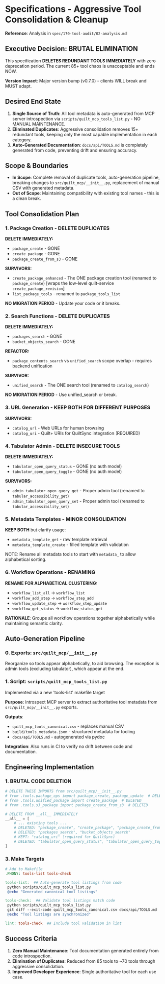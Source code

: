 <!-- markdownlint-disable MD013 -->
# Specifications - Aggressive Tool Consolidation & Cleanup

**Reference**: Analysis in `spec/170-tool-audit/02-analysis.md`

## Executive Decision: BRUTAL ELIMINATION

This specification **DELETES REDUNDANT TOOLS IMMEDIATELY** with zero deprecation period. The current 85+ tool chaos is unacceptable and ends NOW.

**Version Impact**: Major version bump (v0.7.0) - clients WILL break and MUST adapt.

## Desired End State

1. **Single Source of Truth**: All tool metadata is auto-generated from MCP server introspection via `scripts/quilt_mcp_tools_list.py` - NO MANUAL MAINTENANCE.
2. **Eliminated Duplicates**: Aggressive consolidation removes 15+ redundant tools, keeping only the most capable implementation in each category.
3. **Auto-Generated Documentation**: `docs/api/TOOLS.md` is completely generated from code, preventing drift and ensuring accuracy.

## Scope & Boundaries

- **In Scope**: Complete removal of duplicate tools, auto-generation pipeline, breaking changes to `src/quilt_mcp/__init__.py`, replacement of manual CSV with generated metadata.
- **Out of Scope**: Maintaining compatibility with existing tool names - this is a clean break.

## Tool Consolidation Plan

### 1. Package Creation - DELETE DUPLICATES

**DELETE IMMEDIATELY:**

- `package_create` - GONE
- `create_package` - GONE
- `package_create_from_s3` - GONE

**SURVIVORS:**

- `create_package_enhanced` - The ONE package creation tool (renamed to `package_create`) [wraps the low-level quilt-service `create_package_revision`]
- `list_package_tools` - renamed to `package_tools_list`

**NO MIGRATION PERIOD** - Update your code or it breaks.

### 2. Search Functions - DELETE DUPLICATES

**DELETE IMMEDIATELY:**

- `packages_search` - GONE
- `bucket_objects_search` - GONE

**REFACTOR:**

- `package_contents_search` vs `unified_search` scope overlap - requires backend unification

**SURVIVOR:**

- `unified_search` - The ONE search tool (renamed to `catalog_search`)

**NO MIGRATION PERIOD** - Use unified_search or break.

### 3. URL Generation - KEEP BOTH FOR DIFFERENT PURPOSES

**SURVIVORS:**

- `catalog_url` - Web URLs for human browsing
- `catalog_uri` - Quilt+ URIs for QuiltSync integration (REQUIRED)

### 4. Tabulator Admin - DELETE INSECURE TOOLS

**DELETE IMMEDIATELY:**

- `tabulator_open_query_status` - GONE (no auth model)
- `tabulator_open_query_toggle` - GONE (no auth model)

**SURVIVORS:**

- `admin_tabulator_open_query_get` - Proper admin tool (renamed to `tabular_accessibility_get`)
- `admin_tabulator_open_query_set` - Proper admin tool (renamed to `tabular_accessibility_set`)

### 5. Metadata Templates - MINOR CONSOLIDATION

**KEEP BOTH** but clarify usage:

- `metadata_template_get` - raw template retrieval
- `metadata_template_create` - filled template with validation

NOTE: Rename all metadata tools to start with `metadata_` to allow alphabetical sorting.

### 6. Workflow Operations - RENAMING

**RENAME FOR ALPHABETICAL CLUSTERING:**

- `workflow_list_all` → `workflow_list`
- `workflow_add_step` → `workflow_step_add`
- `workflow_update_step` → `workflow_step_update`
- `workflow_get_status` → `workflow_status_get`

**RATIONALE**: Groups all workflow operations together alphabetically while maintaining semantic clarity.

## Auto-Generation Pipeline

### 0. Exports: `src/quilt_mcp/__init__.py`

Reorganize so tools appear alphabetically, to aid browsing.
The exception is admin tools (excluding tabulator), which appear at the end.

### 1. Script: `scripts/quilt_mcp_tools_list.py`

Implemented via a new 'tools-list' makefile target

**Purpose**: Introspect MCP server to extract authoritative tool metadata from `src/quilt_mcp/__init__.py` exports.

**Outputs**:

- `quilt_mcp_tools_canonical.csv` - replaces manual CSV
- `build/tools_metadata.json` - structured metadata for tooling
- `docs/api/TOOLS.md` - autogenerated via pydoc

**Integration**: Also runs in CI to verify no drift between code and documentation.

## Engineering Implementation

### 1. BRUTAL CODE DELETION

```python
# DELETE THESE IMPORTS from src/quilt_mcp/__init__.py
# from .tools.package_ops import package_create, package_update  # DELETED
# from .tools.unified_package import create_package  # DELETED
# from .tools.s3_package import package_create_from_s3  # DELETED

# DELETE FROM __all__ IMMEDIATELY
__all__ = [
    # ... existing tools ...
    # DELETED: "package_create", "create_package", "package_create_from_s3"
    # DELETED: "packages_search", "bucket_objects_search"
    # KEPT: "catalog_uri" (required for QuiltSync)
    # DELETED: "tabulator_open_query_status", "tabulator_open_query_toggle"
]
```

### 3. Make Targets

```makefile
# Add to Makefile
.PHONY: tools-list tools-check

tools-list:  ## Auto-generate tool listings from code
 python scripts/quilt_mcp_tools_list.py
 @echo "Generated canonical tool listings"

tools-check:  ## Validate tool listings match code
 python scripts/quilt_mcp_tools_list.py
 git diff --exit-code quilt_mcp_tools_canonical.csv docs/api/TOOLS.md
 @echo "Tool listings are synchronized"

lint: tools-check  ## Include tool validation in lint
```

## Success Criteria

1. **Zero Manual Maintenance**: Tool documentation generated entirely from code introspection.
2. **Elimination of Duplicates**: Reduced from 85 tools to ~70 tools through aggressive consolidation.
3. **Improved Developer Experience**: Single authoritative tool for each use case.
